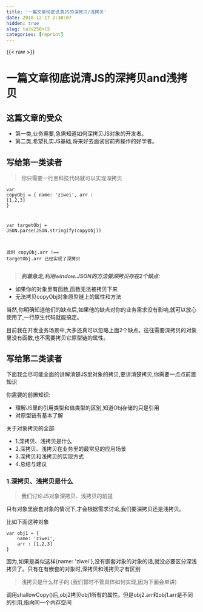 ```yaml
---
title: '一篇文章彻底说清JS的深拷贝/浅拷贝' 
date: 2018-12-17 2:30:07
hidden: true
slug: ta3v250nl5
categories: [reprint]
---
```


{{< raw >}}

                    
<h1 id="articleHeader0">一篇文章彻底说清JS的深拷贝and浅拷贝</h1>
<h2 id="articleHeader1">这篇文章的受众</h2>
<ul>
<li>第一类,业务需要,急需知道如何深拷贝JS对象的开发者。</li>
<li>第二类,希望扎实JS基础,将来好去面试官前秀操作的好学者。</li>
</ul>
<h2 id="articleHeader2">写给第一类读者</h2>
<blockquote>你只需要一行黑科技代码就可以实现深拷贝</blockquote>
<div class="widget-codetool" style="display:none;">
      <div class="widget-codetool--inner">
      <span class="selectCode code-tool" data-toggle="tooltip" data-placement="top" title="" data-original-title="全选"></span>
      <span type="button" class="copyCode code-tool" data-toggle="tooltip" data-placement="top" data-clipboard-text="var copyObj = {
    name: 'ziwei',
    arr : [1,2,3]
}

var targetObj = JSON.parse(JSON.stringify(copyObj))

此时 copyObj.arr !== targetObj.arr  已经实现了深拷贝 
" title="" data-original-title="复制"></span>
      <span type="button" class="saveToNote code-tool" data-toggle="tooltip" data-placement="top" title="" data-original-title="放进笔记"></span>
      </div>
      </div><pre class="hljs stylus"><code><span class="hljs-selector-tag">var</span> copyObj = {
    name: <span class="hljs-string">'ziwei'</span>,
    arr : [<span class="hljs-number">1</span>,<span class="hljs-number">2</span>,<span class="hljs-number">3</span>]
}

<span class="hljs-selector-tag">var</span> targetObj = JSON.parse(JSON.stringify(copyObj))

此时 copyObj<span class="hljs-selector-class">.arr</span> !== targetObj<span class="hljs-selector-class">.arr</span>  已经实现了深拷贝 
</code></pre>
<blockquote><strong><em>别着急走,利用window.JSON的方法做深拷贝存在2个缺点:</em></strong></blockquote>
<ul>
<li>如果你的对象里有函数,函数无法被拷贝下来</li>
<li>无法拷贝copyObj对象原型链上的属性和方法</li>
</ul>
<p>当然,你明确知道他们的缺点后,如果他的缺点对你的业务需求没有影响,就可以放心使用了,一行原生代码就能搞定。</p>
<p>目前我在开发业务场景中,大多还真可以忽略上面2个缺点。往往需要深拷贝的对象里没有函数,也不需要拷贝它原型链的属性。</p>
<h2 id="articleHeader3">写给第二类读者</h2>
<p>下面我会尽可能全面的讲解清楚JS里对象的拷贝,要讲清楚拷贝,你需要一点点前置知识</p>
<p>你需要的前置知识:</p>
<ul>
<li>理解JS里的引用类型和值类型的区别,知道Obj存储的只是引用</li>
<li>对原型链有基本了解</li>
</ul>
<p>关于对象拷贝的全部:</p>
<ul>
<li>1.深拷贝、浅拷贝是什么</li>
<li>2.深拷贝、浅拷贝在业务里的最常见的应用场景</li>
<li>3.深拷贝和浅拷贝的实现方式</li>
<li>4.总结与建议</li>
</ul>
<h3 id="articleHeader4">1.深拷贝、浅拷贝是什么</h3>
<blockquote>我们讨论JS对象深拷贝、浅拷贝的前提</blockquote>
<p>只有对象里嵌套对象的情况下,才会根据需求讨论,我们要深拷贝还是浅拷贝。</p>
<p>比如下面这种对象</p>
<div class="widget-codetool" style="display:none;">
      <div class="widget-codetool--inner">
      <span class="selectCode code-tool" data-toggle="tooltip" data-placement="top" title="" data-original-title="全选"></span>
      <span type="button" class="copyCode code-tool" data-toggle="tooltip" data-placement="top" data-clipboard-text="var obj1 = {
    name: 'ziwei',
    arr : [1,2,3]
}" title="" data-original-title="复制"></span>
      <span type="button" class="saveToNote code-tool" data-toggle="tooltip" data-placement="top" title="" data-original-title="放进笔记"></span>
      </div>
      </div><pre class="hljs stylus"><code><span class="hljs-selector-tag">var</span> obj1 = {
    name: <span class="hljs-string">'ziwei'</span>,
    arr : [<span class="hljs-number">1</span>,<span class="hljs-number">2</span>,<span class="hljs-number">3</span>]
}</code></pre>
<p>因为,如果是类似这样{name: 'ziwei'},没有嵌套对象的对象的话,就没必要区分深浅拷贝了。只有在有嵌套的对象时,深拷贝和浅拷贝才有区别</p>
<blockquote>浅拷贝是什么样子的 (我们暂时不管具体如何实现,因为下面会单讲)</blockquote>
<p>调用shallowCopy()后,obj2拷贝obj1所有的属性。但是obj2.arr和obj1.arr是不同的引用,指向同一个内存空间</p>
<div class="widget-codetool" style="display:none;">
      <div class="widget-codetool--inner">
      <span class="selectCode code-tool" data-toggle="tooltip" data-placement="top" title="" data-original-title="全选"></span>
      <span type="button" class="copyCode code-tool" data-toggle="tooltip" data-placement="top" data-clipboard-text=" var obj2 = shallowCopy( obj1 , {})
 
 console.log( obj1 !== obj2 )                   // true    无论哪种拷贝,obj1和obj2一定都是2个不同的对象(内存空间不同)
 
 console.log( obj2.arr === obj1.arr )            // true   他们2个对象里arr的引用,指向【相同的】内存空间
    
    " title="" data-original-title="复制"></span>
      <span type="button" class="saveToNote code-tool" data-toggle="tooltip" data-placement="top" title="" data-original-title="放进笔记"></span>
      </div>
      </div><pre class="hljs javascript"><code> <span class="hljs-keyword">var</span> obj2 = shallowCopy( obj1 , {})
 
 <span class="hljs-built_in">console</span>.log( obj1 !== obj2 )                   <span class="hljs-comment">// true    无论哪种拷贝,obj1和obj2一定都是2个不同的对象(内存空间不同)</span>
 
 <span class="hljs-built_in">console</span>.log( obj2.arr === obj1.arr )            <span class="hljs-comment">// true   他们2个对象里arr的引用,指向【相同的】内存空间</span>
    
    </code></pre>
<p><strong><em>所以, 2个obj经过拷贝后,虽然他们属性相同,也的确是不同的对象,但他们内部的obj都是指向同一个内存空间,这种我们叫浅拷贝</em></strong></p>
<blockquote>深拷贝是什么样子的 (我们暂时不管具体如何实现,因为下面会单讲)</blockquote>
<p>调用deepCopy()后,obj2拷贝obj1所有的属性,而且obj2.arr和obj1.arr是指向不同的内存空间,</p>
<p>2个obj2除了拷贝了一样的属性,没有任何其他关联。</p>
<div class="widget-codetool" style="display:none;">
      <div class="widget-codetool--inner">
      <span class="selectCode code-tool" data-toggle="tooltip" data-placement="top" title="" data-original-title="全选"></span>
      <span type="button" class="copyCode code-tool" data-toggle="tooltip" data-placement="top" data-clipboard-text=" var obj2 = deepCopy( obj1 , {})
 
 console.log( obj1 !== obj2 )                   // true    无论哪种拷贝,obj1和obj2一定都是2个不同的对象(内存空间不同)
 
 console.log( obj2.arr === obj1.arr )            // false   他们2个对象里arr的引用,指向【不同的】内存空间
    
    " title="" data-original-title="复制"></span>
      <span type="button" class="saveToNote code-tool" data-toggle="tooltip" data-placement="top" title="" data-original-title="放进笔记"></span>
      </div>
      </div><pre class="hljs javascript"><code> <span class="hljs-keyword">var</span> obj2 = deepCopy( obj1 , {})
 
 <span class="hljs-built_in">console</span>.log( obj1 !== obj2 )                   <span class="hljs-comment">// true    无论哪种拷贝,obj1和obj2一定都是2个不同的对象(内存空间不同)</span>
 
 <span class="hljs-built_in">console</span>.log( obj2.arr === obj1.arr )            <span class="hljs-comment">// false   他们2个对象里arr的引用,指向【不同的】内存空间</span>
    
    </code></pre>
<p><strong><em>所以, 2个obj经过拷贝后,除了拷贝下来相同的属性之外,没有任何其他关联的2个对象,这种我们叫深拷贝</em></strong></p>
<h3 id="articleHeader5">2.深拷贝在业务里的最常见的应用场景</h3>
<p>举个栗子,业务需求是 : 一个表格展示商品各种信息,点击【同意】时,是可以弹出对话框调整商品数量的。</p>
<p>这种业务需求下,我们就会用到对象的深拷贝。因为【商品表格】的属性和【调整商品表格】的属性几乎一样,我们需要拷贝。</p>
<p>下面的伪代码和图片就是展示使用浅拷贝存在的问题</p>
<p><span class="img-wrap"><img data-src="/img/bV1Zpx?w=1364&amp;h=486" src="https://static.alili.tech/img/bV1Zpx?w=1364&amp;h=486" alt="图片描述" title="图片描述" style="cursor: pointer;"></span></p>
<p>这样得到的adjustTableArr和tableArr里,内部对象都是相同的,所以就出现了图中红线标注的情况,</p>
<p>当我们修改【调整商品表格】里的商品数量时,【商品表格】也跟着改变了,这并不是我们想要的</p>
<div class="widget-codetool" style="display:none;">
      <div class="widget-codetool--inner">
      <span class="selectCode code-tool" data-toggle="tooltip" data-placement="top" title="" data-original-title="全选"></span>
      <span type="button" class="copyCode code-tool" data-toggle="tooltip" data-placement="top" data-clipboard-text="
// 表格对象的数据结构
var tableArr = [
        {goods_name : '长袖腰背夹' , code : 'M216C239E0864' , num : '2'},
        {goods_name : '长袖腰背夹' , code : 'M216C240B0170' , num : '3'},
        {goods_name : '短塑裤' , code : 'M216D241C04106' , num : '3'},
    ]
    
var adjustTableArr = []                  // 调整表格用的数组

for (var key in tableArr) {               // 浅拷贝
    adjustTableArr[key] = tableArr[key]
}
" title="" data-original-title="复制"></span>
      <span type="button" class="saveToNote code-tool" data-toggle="tooltip" data-placement="top" title="" data-original-title="放进笔记"></span>
      </div>
      </div><pre class="hljs stylus"><code>
<span class="hljs-comment">// 表格对象的数据结构</span>
<span class="hljs-selector-tag">var</span> tableArr = [
        {goods_name : <span class="hljs-string">'长袖腰背夹'</span> , <span class="hljs-selector-tag">code</span> : <span class="hljs-string">'M216C239E0864'</span> , num : <span class="hljs-string">'2'</span>},
        {goods_name : <span class="hljs-string">'长袖腰背夹'</span> , <span class="hljs-selector-tag">code</span> : <span class="hljs-string">'M216C240B0170'</span> , num : <span class="hljs-string">'3'</span>},
        {goods_name : <span class="hljs-string">'短塑裤'</span> , <span class="hljs-selector-tag">code</span> : <span class="hljs-string">'M216D241C04106'</span> , num : <span class="hljs-string">'3'</span>},
    ]
    
<span class="hljs-selector-tag">var</span> adjustTableArr = []                  <span class="hljs-comment">// 调整表格用的数组</span>

<span class="hljs-keyword">for</span> (<span class="hljs-selector-tag">var</span> key <span class="hljs-keyword">in</span> tableArr) {               <span class="hljs-comment">// 浅拷贝</span>
    adjustTableArr[key] = tableArr[key]
}
</code></pre>
<p>而实际上,我们希望这2个表格里的数据完全独立,互不干扰,只有在确认调整之后才刷新商品数量。</p>
<p>这种情况下我们就可以使用前面说的深拷贝的一行黑科技</p>
<div class="widget-codetool" style="display:none;">
      <div class="widget-codetool--inner">
      <span class="selectCode code-tool" data-toggle="tooltip" data-placement="top" title="" data-original-title="全选"></span>
      <span type="button" class="copyCode code-tool" data-toggle="tooltip" data-placement="top" data-clipboard-text="var adjustTableArr = JSON.parse(JSON.stringify(tableArr))
" title="" data-original-title="复制"></span>
      <span type="button" class="saveToNote code-tool" data-toggle="tooltip" data-placement="top" title="" data-original-title="放进笔记"></span>
      </div>
      </div><pre class="hljs javascript"><code><span class="hljs-keyword">var</span> adjustTableArr = <span class="hljs-built_in">JSON</span>.parse(<span class="hljs-built_in">JSON</span>.stringify(tableArr))
</code></pre>
<p>还记得它的缺陷吗? 对象里的函数无法被拷贝,原型链里的属性无法被拷贝。这里就对业务没有影响,可以很方便的深拷贝。</p>
<h3 id="articleHeader6">3.深拷贝和浅拷贝的实现方式</h3>
<p>其实JQ里已经有$.extend()函数,实现就是深拷贝和浅拷贝的功能。有兴趣的小伙伴也可以看看源码。</p>
<blockquote>浅拷贝</blockquote>
<p>浅拷贝比较简单,就是用for in 循环赋值</p>
<div class="widget-codetool" style="display:none;">
      <div class="widget-codetool--inner">
      <span class="selectCode code-tool" data-toggle="tooltip" data-placement="top" title="" data-original-title="全选"></span>
      <span type="button" class="copyCode code-tool" data-toggle="tooltip" data-placement="top" data-clipboard-text="    function shallowCopy(source, target = {}) {
        var key;
        for (key in source) {
            if (source.hasOwnProperty(key)) {        // 意思就是__proto__上面的属性,我不拷贝
                target[key] = source[key];
            }
        }
        return target;
    }" title="" data-original-title="复制"></span>
      <span type="button" class="saveToNote code-tool" data-toggle="tooltip" data-placement="top" title="" data-original-title="放进笔记"></span>
      </div>
      </div><pre class="hljs maxima"><code>    function shallowCopy(source, target = {}) {
        <span class="hljs-built_in">var</span> <span class="hljs-built_in">key</span>;
        <span class="hljs-keyword">for</span> (<span class="hljs-built_in">key</span> <span class="hljs-keyword">in</span> source) {
            <span class="hljs-keyword">if</span> (source.hasOwnProperty(<span class="hljs-built_in">key</span>)) {        // 意思就是__proto__上面的属性,我不拷贝
                target[<span class="hljs-built_in">key</span>] = source[<span class="hljs-built_in">key</span>];
            }
        }
        <span class="hljs-built_in">return</span> target;
    }</code></pre>
<blockquote>深拷贝的实现</blockquote>
<ul>
<li>深拷贝,就是遍历那个被拷贝的对象</li>
<li>判断对象里每一项的数据类型</li>
<li>如果不是对象类型,就直接赋值,如果是对象类型,就再次调用deepCopy,递归的去赋值。</li>
</ul>
<div class="widget-codetool" style="display:none;">
      <div class="widget-codetool--inner">
      <span class="selectCode code-tool" data-toggle="tooltip" data-placement="top" title="" data-original-title="全选"></span>
      <span type="button" class="copyCode code-tool" data-toggle="tooltip" data-placement="top" data-clipboard-text="    function deepCopy(source, target = {}) {
        var key;
        for (key in source) {
            if (source.hasOwnProperty(key)) {                         // 意思就是__proto__上面的属性,我不拷贝
                if (typeof(source[key]) === &quot;object&quot;) {               // 如果这一项是object类型,就递归调用deepCopy
                    target[key] = Array.isArray(source[key]) ? [] : {};
                    deepCopy(source[key], target[key]);
                } else {                                            // 如果不是object类型,就直接赋值拷贝
                    target[key] = source[key];
                }
            }
        }
        return target;
    }
" title="" data-original-title="复制"></span>
      <span type="button" class="saveToNote code-tool" data-toggle="tooltip" data-placement="top" title="" data-original-title="放进笔记"></span>
      </div>
      </div><pre class="hljs processing"><code>    function deepCopy(source, target = {}) {
        var <span class="hljs-built_in">key</span>;
        <span class="hljs-keyword">for</span> (<span class="hljs-built_in">key</span> in source) {
            <span class="hljs-keyword">if</span> (source.hasOwnProperty(<span class="hljs-built_in">key</span>)) {                         <span class="hljs-comment">// 意思就是__proto__上面的属性,我不拷贝</span>
                <span class="hljs-keyword">if</span> (typeof(source[<span class="hljs-built_in">key</span>]) === <span class="hljs-string">"object"</span>) {               <span class="hljs-comment">// 如果这一项是object类型,就递归调用deepCopy</span>
                    target[<span class="hljs-built_in">key</span>] = <span class="hljs-keyword">Array</span>.isArray(source[<span class="hljs-built_in">key</span>]) ? [] : {};
                    deepCopy(source[<span class="hljs-built_in">key</span>], target[<span class="hljs-built_in">key</span>]);
                } <span class="hljs-keyword">else</span> {                                            <span class="hljs-comment">// 如果不是object类型,就直接赋值拷贝</span>
                    target[<span class="hljs-built_in">key</span>] = source[<span class="hljs-built_in">key</span>];
                }
            }
        }
        <span class="hljs-keyword">return</span> target;
    }
</code></pre>
<p>以上的无论深、浅拷贝,都用了source.hasOwnProperty(key),意思是判断这一项是否是其自有属性,是的话才拷贝,不是就不拷贝。</p>
<p>也就是说__proto__上面的属性,我不拷贝。这个其实你可以根据业务需求,来决定加上和这个条件</p>
<p>(JQ的$.extend()是会连__proto__上的属性也拷贝下来的,但是是直接拷贝到对象上,而不是放到之前的__proto__上)</p>
<h3 id="articleHeader7">4.总结与建议</h3>
<p>虽然大家可能经常用框架提供的api来实现深拷贝。</p>
<p>这篇文章分享的目的,更多还是希望用一篇文章整理清楚深浅拷贝的含义、递归实现思路,以及小伙伴们如果使用了JSON.parse()这种黑科技,一定要清楚这样写的优缺点。</p>

                
{{< /raw >}}

# 版权声明
本文资源来源互联网，仅供学习研究使用，版权归该资源的合法拥有者所有，

本文仅用于学习、研究和交流目的。转载请注明出处、完整链接以及原作者。

原作者若认为本站侵犯了您的版权，请联系我们，我们会立即删除！

## 原文标题
一篇文章彻底说清JS的深拷贝/浅拷贝

## 原文链接
[https://segmentfault.com/a/1190000012828382](https://segmentfault.com/a/1190000012828382)

